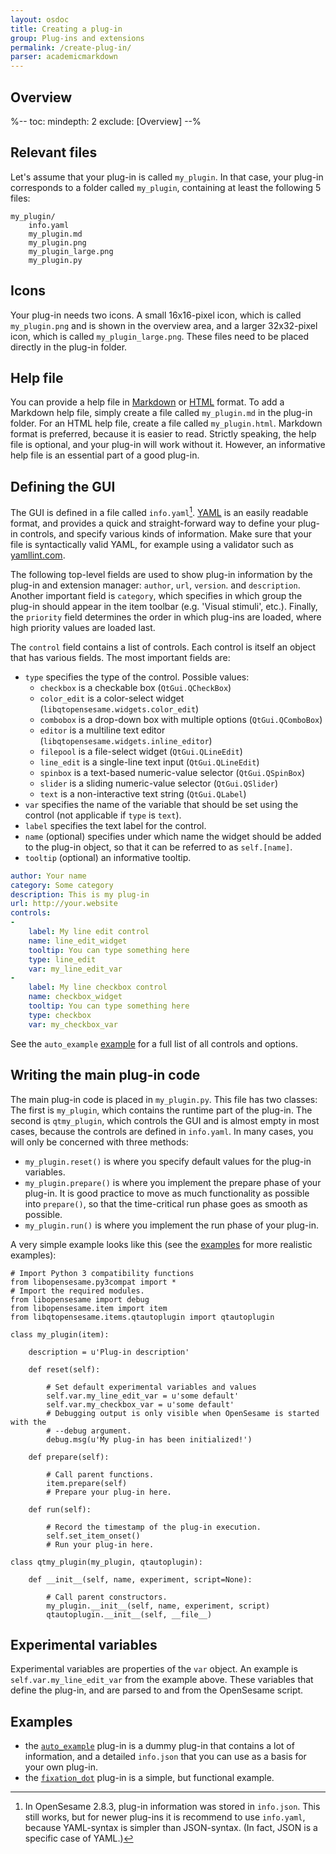 ```yaml
---
layout: osdoc
title: Creating a plug-in
group: Plug-ins and extensions
permalink: /create-plug-in/
parser: academicmarkdown
---
```


## Overview

%--
toc:
 mindepth: 2
 exclude: [Overview]
--%

## Relevant files

Let's assume that your plug-in is called `my_plugin`. In that case, your plug-in corresponds to a folder called `my_plugin`, containing at least the following 5 files:

	my_plugin/
		info.yaml
		my_plugin.md
		my_plugin.png
		my_plugin_large.png
		my_plugin.py

## Icons

Your plug-in needs two icons. A small 16x16-pixel icon, which is called `my_plugin.png` and is shown in the overview area, and a larger 32x32-pixel icon, which is called `my_plugin_large.png`. These files need to be placed directly in the plug-in folder.

## Help file

You can provide a help file in [Markdown] or [HTML] format. To add a Markdown help file, simply create a file called `my_plugin.md` in the plug-in folder. For an HTML help file, create a file called `my_plugin.html`. Markdown format is preferred, because it is easier to read. Strictly speaking, the help file is optional, and your plug-in will work without it. However, an informative help file is an essential part of a good plug-in.

## Defining the GUI

The GUI is defined in a file called `info.yaml`[^json]. [YAML] is an easily readable format, and provides a quick and straight-forward way to define your plug-in controls, and specify various kinds of information. Make sure that your file is syntactically valid YAML, for example using a validator such as [yamllint.com].

The following top-level fields are used to show plug-in information by the plug-in and extension manager: `author`, `url`, `version`. and `description`. Another important field is `category`, which specifies in which group the plug-in should appear in the item toolbar (e.g. 'Visual stimuli', etc.). Finally, the `priority` field determines the order in which plug-ins are loaded, where high priority values are loaded last.

The `control` field contains a list of controls. Each control is itself an object that has various fields. The most important fields are:

- `type` specifies the type of the control. Possible values:
	- `checkbox` is a checkable box (`QtGui.QCheckBox`)
	- `color_edit` is a color-select widget (`libqtopensesame.widgets.color_edit`)
	- `combobox` is a drop-down box with multiple options (`QtGui.QComboBox`)
	- `editor` is a multiline text editor (`libqtopensesame.widgets.inline_editor`)
	- `filepool` is a file-select widget (`QtGui.QLineEdit`)
	- `line_edit` is a single-line text input (`QtGui.QLineEdit`)
	- `spinbox` is a text-based numeric-value selector (`QtGui.QSpinBox`)
	- `slider` is a sliding numeric-value selector (`QtGui.QSlider`)
	- `text` is a non-interactive text string (`QtGui.QLabel`)
- `var` specifies the name of the variable that should be set using the control (not applicable if `type` is `text`).
- `label` specifies the text label for the control.
- `name` (optional) specifies under which name the widget should be added to the plug-in object, so that it can be referred to as `self.[name]`.
- `tooltip` (optional) an informative tooltip.

~~~ .yaml
author: Your name
category: Some category
description: This is my plug-in
url: http://your.website
controls:
-
    label: My line edit control
    name: line_edit_widget
    tooltip: You can type something here
    type: line_edit
    var: my_line_edit_var
-
    label: My line checkbox control
    name: checkbox_widget
    tooltip: You can type something here
    type: checkbox
    var: my_checkbox_var
~~~

See the `auto_example` [example](#examples) for a full list of all controls and options.

## Writing the main plug-in code

The main plug-in code is placed in `my_plugin.py`. This file has two classes: The first is `my_plugin`, which contains the runtime part of the plug-in. The second is `qtmy_plugin`, which controls the GUI and is almost empty in most cases, because the controls are defined in `info.yaml`. In many cases, you will only be concerned with three methods:

- `my_plugin.reset()` is where you specify default values for the plug-in variables.
- `my_plugin.prepare()` is where you implement the prepare phase of your plug-in. It is good practice to move as much functionality as possible into `prepare()`, so that the time-critical run phase goes as smooth as possible.
- `my_plugin.run()` is where you implement the run phase of your plug-in.

A very simple example looks like this (see the [examples](#examples) for more realistic examples):

~~~ .python
# Import Python 3 compatibility functions
from libopensesame.py3compat import *
# Import the required modules.
from libopensesame import debug
from libopensesame.item import item
from libqtopensesame.items.qtautoplugin import qtautoplugin

class my_plugin(item):

	description = u'Plug-in description'

	def reset(self):

		# Set default experimental variables and values
		self.var.my_line_edit_var = u'some default'
		self.var.my_checkbox_var = u'some default'
		# Debugging output is only visible when OpenSesame is started with the
		# --debug argument.
		debug.msg(u'My plug-in has been initialized!')

	def prepare(self):

		# Call parent functions.
		item.prepare(self)
		# Prepare your plug-in here.

	def run(self):

		# Record the timestamp of the plug-in execution.
		self.set_item_onset()
		# Run your plug-in here.

class qtmy_plugin(my_plugin, qtautoplugin):

	def __init__(self, name, experiment, script=None):

		# Call parent constructors.
		my_plugin.__init__(self, name, experiment, script)
		qtautoplugin.__init__(self, __file__)
~~~

## Experimental variables

Experimental variables are properties of the `var` object. An example is `self.var.my_line_edit_var` from the example above. These variables that define the plug-in, and are parsed to and from the OpenSesame script.

## Examples

- the [`auto_example`][auto_example] plug-in is a dummy plug-in that contains a lot of information, and a detailed `info.json` that you can use as a basis for your own plug-in.
- the [`fixation_dot`][fixation_dot] plug-in is a simple, but functional example.

[^json]: In OpenSesame 2.8.3, plug-in information was stored in `info.json`. This still works, but for newer plug-ins it is recommend to use `info.yaml`, because YAML-syntax is simpler than JSON-syntax. (In fact, JSON is a specific case of YAML.)

[auto_example]: https://github.com/smathot/OpenSesame/tree/master/plugins/auto_example
[fixation_dot]: https://github.com/smathot/OpenSesame/tree/master/plugins/fixation_dot
[html]: http://en.wikipedia.org/wiki/HTML#Markup
[yaml]: http://en.wikipedia.org/wiki/YAML
[yamllint.com]: http://yamllint.com/
[markdown]: http://daringfireball.net/projects/markdown/syntax
